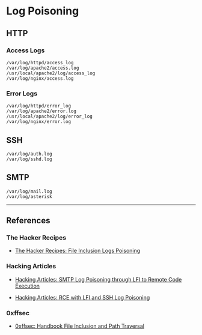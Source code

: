# Log Poisoning

## HTTP

### Access Logs

```
/var/log/httpd/access_log
/var/log/apache2/access.log
/usr/local/apache2/log/access_log
/var/log/nginx/access.log
```

### Error Logs

```
/var/log/httpd/error_log
/var/log/apache2/error.log
/usr/local/apache2/log/error_log
/var/log/nginx/error.log
```

## SSH

```
/var/log/auth.log
/var/log/sshd.log
```

## SMTP

```
/var/log/mail.log
/var/log/asterisk
```

---
## References

### The Hacker Recipes

- [The Hacker Recipes: File Inclusion Logs Poisoning](https://www.thehacker.recipes/web/inputs/file-inclusion/lfi-to-rce/logs-poisoning)

### Hacking Articles

- [Hacking Articles: SMTP Log Poisoning through LFI to Remote Code Execution](https://www.hackingarticles.in/smtp-log-poisioning-through-lfi-to-remote-code-exceution/)

- [Hacking Articles: RCE with LFI and SSH Log Poisoning](https://www.hackingarticles.in/rce-with-lfi-and-ssh-log-poisoning/)

### 0xffsec

- [0xffsec: Handbook File Inclusion and Path Traversal](https://0xffsec.com/handbook/web-applications/file-inclusion-and-path-traversal/)